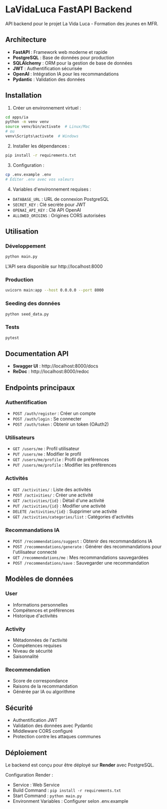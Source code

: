 # LaVidaLuca FastAPI Backend

API backend pour le projet La Vida Luca - Formation des jeunes en MFR.

## Architecture

- **FastAPI** : Framework web moderne et rapide
- **PostgreSQL** : Base de données pour production 
- **SQLAlchemy** : ORM pour la gestion de base de données
- **JWT** : Authentification sécurisée
- **OpenAI** : Intégration IA pour les recommandations
- **Pydantic** : Validation des données

## Installation

1. Créer un environnement virtuel :
```bash
cd apps/ia
python -m venv venv
source venv/bin/activate  # Linux/Mac
# ou
venv\Scripts\activate  # Windows
```

2. Installer les dépendances :
```bash
pip install -r requirements.txt
```

3. Configuration :
```bash
cp .env.example .env
# Éditer .env avec vos valeurs
```

4. Variables d'environnement requises :
- `DATABASE_URL` : URL de connexion PostgreSQL
- `SECRET_KEY` : Clé secrète pour JWT
- `OPENAI_API_KEY` : Clé API OpenAI
- `ALLOWED_ORIGINS` : Origines CORS autorisées

## Utilisation

### Développement
```bash
python main.py
```

L'API sera disponible sur http://localhost:8000

### Production
```bash
uvicorn main:app --host 0.0.0.0 --port 8000
```

### Seeding des données
```bash
python seed_data.py
```

### Tests
```bash
pytest
```

## Documentation API

- **Swagger UI** : http://localhost:8000/docs
- **ReDoc** : http://localhost:8000/redoc

## Endpoints principaux

### Authentification
- `POST /auth/register` : Créer un compte
- `POST /auth/login` : Se connecter
- `POST /auth/token` : Obtenir un token (OAuth2)

### Utilisateurs
- `GET /users/me` : Profil utilisateur
- `PUT /users/me` : Modifier le profil
- `GET /users/me/profile` : Profil de préférences
- `PUT /users/me/profile` : Modifier les préférences

### Activités
- `GET /activities/` : Liste des activités
- `POST /activities/` : Créer une activité
- `GET /activities/{id}` : Détail d'une activité
- `PUT /activities/{id}` : Modifier une activité
- `DELETE /activities/{id}` : Supprimer une activité
- `GET /activities/categories/list` : Catégories d'activités

### Recommandations IA
- `POST /recommendations/suggest` : Obtenir des recommandations IA
- `POST /recommendations/generate` : Générer des recommandations pour l'utilisateur connecté
- `GET /recommendations/me` : Mes recommandations sauvegardées
- `POST /recommendations/save` : Sauvegarder une recommandation

## Modèles de données

### User
- Informations personnelles
- Compétences et préférences
- Historique d'activités

### Activity
- Métadonnées de l'activité
- Compétences requises
- Niveau de sécurité
- Saisonnalité

### Recommendation
- Score de correspondance
- Raisons de la recommandation
- Générée par IA ou algorithme

## Sécurité

- Authentification JWT
- Validation des données avec Pydantic
- Middleware CORS configuré
- Protection contre les attaques communes

## Déploiement

Le backend est conçu pour être déployé sur **Render** avec PostgreSQL.

Configuration Render :
- Service : Web Service
- Build Command : `pip install -r requirements.txt`
- Start Command : `python main.py`
- Environment Variables : Configurer selon .env.example